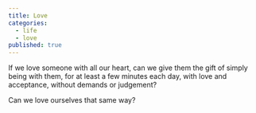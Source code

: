 ```yaml
---
title: Love
categories:
  - life
  - love
published: true
---
```


﻿If we love someone
with all our heart,
can we give them the gift
of simply being with them,
for at least a few minutes each day,
with love and acceptance,
without demands or judgement?

Can we love ourselves
that same way?
